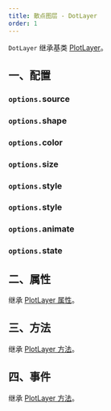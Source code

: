 ```yaml
---
title: 散点图层 - DotLayer
order: 1
---
```


`DotLayer` 继承基类 [PlotLayer](/zh/docs/api/layers/plot-layer)。

## 一、配置

### `options.`source

### `options.`shape

### `options.`color

### `options.`size

### `options.`style

### `options.`style

### `options.`animate

### `options.`state

## 二、属性

继承 [PlotLayer 属性](/zh/docs/api/layers/plot-layer#二、属性)。

## 三、方法

继承 [PlotLayer 方法](/zh/docs/api/layers/plot-layer#三、方法)。

## 四、事件

继承 [PlotLayer 方法](/zh/docs/api/layers/plot-layer#四、事件)。
